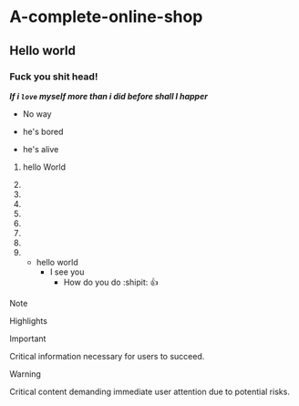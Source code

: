 # A-complete-online-shop

## Hello world

### Fuck you shit head!

***If i ```love``` myself more than i did before shall I happer***

- No way
+ he's bored
* he's alive

1. hello World
1.
1.

2.
2.
2.

3.
3.
3.
    - hello world
        - I see you
            - How do you do
                :shipit:
                :+1:
> [!NOTE] 
> Highlights

> [!IMPORTANT]
> Critical information necessary for users to succeed.

> [!WARNING]
> Critical content demanding immediate user attention due to potential risks.